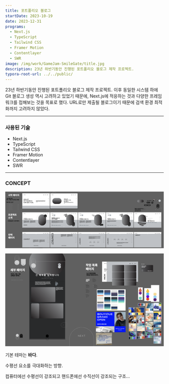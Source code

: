 ```yaml
---
title: 포트폴리오 블로그
startDate: 2023-10-19
date: 2023-12-31
programs:
  - Next.js
  - TypeScript
  - Tailwind CSS
  - Framer Motion
  - Contentlayer
  - SWR
image: /img/work/GameJam-SmileGate/title.jpg
description: 23년 하반기동안 진행된 포트폴리오 블로그 제작 프로젝트.
typora-root-url: ../../public/
---
```


23년 하반기동안 진행된 포트폴리오 블로그 제작 프로젝트. 이후 동일한 시스템 하에 Git 블로그 생성 역시 고려하고 있었기 때문에, Next.js에 적응하는 것과 다양한 프레임워크를 접해보는 것을 목표로 했다. URL로만 제출될 블로그이기 때문에 검색 환경 최적화까지 고려하지 않았다.

---

### 사용된 기술

- Next.js
- TypeScript
- Tailwind CSS
- Framer Motion
- Contentlayer
- SWR

---

### CONCEPT

![concept1](./img/work/Portfolio-Blog-With-NextJs/concept01.png)

![concept2](/img/work/Portfolio-Blog-With-NextJs/concept02.png)

기본 테마는 **바다**.

수평선 요소를 극대화하는 방향.

컴퓨터에선 수평선이 강조되고 핸드폰에선 수직선이 강조되는 구조...

